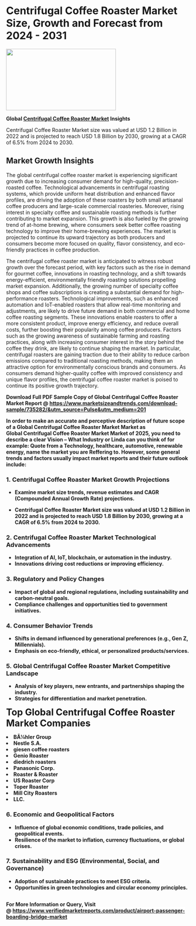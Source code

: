 <H1>Centrifugal Coffee Roaster Market Size, Growth and Forecast from 2024 - 2031</H1><img class="aligncenter size-medium wp-image-584254" src="https://thirdeyenews.in/wp-content/uploads/2024/09/Global-Market-Research-300x168.jpeg" alt="" width="300" height="168" /><p><strong>Global&nbsp;<a href="https://www.marketsizeandtrends.com/download-sample/735282/&amp;utm_source=Pulse&amp;utm_medium=201">Centrifugal Coffee Roaster Market</a> Insights</strong></p><p>Centrifugal Coffee Roaster Market size was valued at USD 1.2 Billion in 2022 and is projected to reach USD 1.8 Billion by 2030, growing at a CAGR of 6.5% from 2024 to 2030.</p><p><h2>Market Growth Insights</h2> <p>The global centrifugal coffee roaster market is experiencing significant growth due to increasing consumer demand for high-quality, precision-roasted coffee. Technological advancements in centrifugal roasting systems, which provide uniform heat distribution and enhanced flavor profiles, are driving the adoption of these roasters by both small artisanal coffee producers and large-scale commercial roasteries. Moreover, rising interest in specialty coffee and sustainable roasting methods is further contributing to market expansion. This growth is also fueled by the growing trend of at-home brewing, where consumers seek better coffee roasting technology to improve their home-brewing experiences. The market is projected to continue its upward trajectory as both producers and consumers become more focused on quality, flavor consistency, and eco-friendly practices in coffee production.</p> <p><strong></strong></p> <p>The centrifugal coffee roaster market is anticipated to witness robust growth over the forecast period, with key factors such as the rise in demand for gourmet coffee, innovations in roasting technology, and a shift towards energy-efficient, environmentally friendly roasting solutions propelling market expansion. Additionally, the growing number of specialty coffee shops and coffee subscriptions is creating a substantial demand for high-performance roasters. Technological improvements, such as enhanced automation and IoT-enabled roasters that allow real-time monitoring and adjustments, are likely to drive future demand in both commercial and home coffee roasting segments. These innovations enable roasters to offer a more consistent product, improve energy efficiency, and reduce overall costs, further boosting their popularity among coffee producers. Factors such as the growing awareness of sustainable farming and roasting practices, along with increasing consumer interest in the story behind the coffee they drink, are likely to continue shaping the market. In particular, centrifugal roasters are gaining traction due to their ability to reduce carbon emissions compared to traditional roasting methods, making them an attractive option for environmentally conscious brands and consumers. As consumers demand higher-quality coffee with improved consistency and unique flavor profiles, the centrifugal coffee roaster market is poised to continue its positive growth trajectory. <p><strong></p><p><span class=""><strong>Download Full PDF Sample Copy of Global Centrifugal Coffee Roaster Market Report</strong> @ <a href="https://www.marketsizeandtrends.com/download-sample/735282/&amp;utm_source=Pulse&amp;utm_medium=201" target="_blank">https://www.marketsizeandtrends.com/download-sample/735282/&amp;utm_source=Pulse&amp;utm_medium=201</a></span></p><p>In order to make an accurate and perceptive description of future scope of a Global&nbsp;Centrifugal Coffee Roaster Market Market as Global&nbsp;Centrifugal Coffee Roaster Market Market of 2025, you need to describe a clear Vision &ndash; What Industry or Linda can you think of for example: Quote from a Technology, healthcare, automotive, renewable energy, name the market you are Reffering to. However, some general trends and factors usually impact market reports and their future outlook include:</p><h3>1.&nbsp;<strong>Centrifugal Coffee Roaster Market Growth Projections</strong></h3><ul><li>Examine market size trends, revenue estimates and CAGR (Compounded Annual Growth Rate) projections.</li><li><p>Centrifugal Coffee Roaster Market size was valued at USD 1.2 Billion in 2022 and is projected to reach USD 1.8 Billion by 2030, growing at a CAGR of 6.5% from 2024 to 2030.</p></li></ul><h3>2.&nbsp;<strong>Centrifugal Coffee Roaster Market Technological Advancements</strong></h3><ul><li>Integration of AI, IoT, blockchain, or automation in the industry.</li><li>Innovations driving cost reductions or improving efficiency.</li></ul><h3>3.&nbsp;<strong>Regulatory and Policy Changes</strong></h3><ul><li>Impact of global and regional regulations, including sustainability and carbon-neutral goals.</li><li>Compliance challenges and opportunities tied to government initiatives.</li></ul><h3>4.&nbsp;<strong>Consumer Behavior Trends</strong></h3><ul><li>Shifts in demand influenced by generational preferences (e.g., Gen Z, Millennials).</li><li>Emphasis on eco-friendly, ethical, or personalized products/services.</li></ul><h3>5.&nbsp;<strong>Global Centrifugal Coffee Roaster Market Competitive Landscape</strong></h3><ul><li>Analysis of key players, new entrants, and partnerships shaping the industry.</li><li>Strategies for differentiation and market penetration.</li></ul><p data-pm-slice="1 1 []"><span style="color: inherit; font-family: inherit; font-size: 25px;">Top Global Centrifugal Coffee Roaster Market Companies</span></p><div class="" data-test-id=""><p><li>BÃ¼hler Group</li><li> Nestle S.A.</li><li> giesen coffee roasters</li><li> Genio Roaster</li><li> diedrich roasters</li><li> Panasonic Corp.</li><li> Roaster & Roaster</li><li> US Roaster Corp</li><li> Toper Roaster</li><li> Mill City Roasters</li><li> LLC.</li></p></div><h3>6.&nbsp;<strong>Economic and Geopolitical Factors</strong></h3><ul><li>Influence of global economic conditions, trade policies, and geopolitical events.</li><li>Resilience of the market to inflation, currency fluctuations, or global crises.</li></ul><h3>7.&nbsp;<strong>Sustainability and ESG (Environmental, Social, and Governance)</strong></h3><ul><li>Adoption of sustainable practices to meet ESG criteria.</li><li>Opportunities in green technologies and circular economy principles.</li></ul><h2><strong style="font-size: 14px;">For More Information or Query, Visit @&nbsp;</strong><a style="background-color: #ffffff; font-size: 14px;" href="https://www.marketsizeandtrends.com/report/centrifugal-coffee-roaster-market/" target="_blank">https://www.verifiedmarketreports.com/product/airport-passenger-boarding-bridge-market</a></h2>
